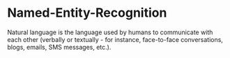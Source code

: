 # Named-Entity-Recognition
Natural language is the language used by humans to communicate with each other (verbally or textually - for instance, face-to-face conversations, blogs, emails, SMS messages, etc.).
